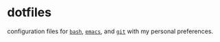# dotfiles

configuration files for [`bash`](https://www.gnu.org/software/bash/),
[`emacs`](https://www.gnu.org/software/emacs/), and
[`git`](https://git-scm.com/)
with my personal preferences.
